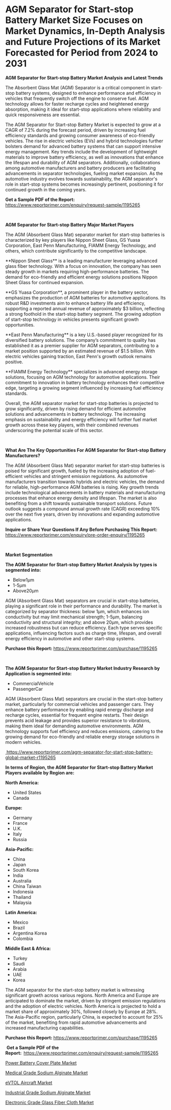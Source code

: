 <p><h1>AGM Separator for Start-stop Battery Market Size Focuses on Market Dynamics, In-Depth Analysis and Future Projections of its Market Forecasted for Period from 2024 to 2031</h1></p><p><strong>AGM Separator for Start-stop Battery Market Analysis and Latest Trends</strong></p>
<p><p>The Absorbent Glass Mat (AGM) Separator is a critical component in start-stop battery systems, designed to enhance performance and efficiency in vehicles that frequently switch off the engine to conserve fuel. AGM technology allows for faster recharge cycles and heightened energy absorption, making it ideal for start-stop applications where reliability and quick responsiveness are essential.</p><p>The AGM Separator for Start-stop Battery Market is expected to grow at a CAGR of 7.2% during the forecast period, driven by increasing fuel efficiency standards and growing consumer awareness of eco-friendly vehicles. The rise in electric vehicles (EVs) and hybrid technologies further bolsters demand for advanced battery systems that can support intensive energy management. Key trends include the development of lightweight materials to improve battery efficiency, as well as innovations that enhance the lifespan and durability of AGM separators. Additionally, collaborations among automotive manufacturers and battery producers are facilitating advancements in separator technologies, fueling market expansion. As the automotive industry evolves towards sustainability, the AGM separator's role in start-stop systems becomes increasingly pertinent, positioning it for continued growth in the coming years.</p></p>
<p><strong>Get a Sample PDF of the Report:&nbsp;</strong> <a href="https://www.reportprimer.com/enquiry/request-sample/1195265">https://www.reportprimer.com/enquiry/request-sample/1195265</a></p>
<p>&nbsp;</p>
<p><strong>AGM Separator for Start-stop Battery Major Market Players</strong></p>
<p><p>The AGM (Absorbent Glass Mat) separator market for start-stop batteries is characterized by key players like Nippon Sheet Glass, GS Yuasa Corporation, East Penn Manufacturing, FIAMM Energy Technology, and others, which contribute significantly to the competitive landscape.</p><p>**Nippon Sheet Glass** is a leading manufacturer leveraging advanced glass fiber technology. With a focus on innovation, the company has seen steady growth in markets requiring high-performance batteries. The demand for eco-friendly and efficient energy solutions positions Nippon Sheet Glass for continued expansion.</p><p>**GS Yuasa Corporation**, a prominent player in the battery sector, emphasizes the production of AGM batteries for automotive applications. Its robust R&D investments aim to enhance battery life and efficiency, supporting a reported annual revenue of approximately $3 billion, reflecting a strong foothold in the start-stop battery segment. The growing adoption of start-stop technology in vehicles presents significant growth opportunities.</p><p>**East Penn Manufacturing** is a key U.S.-based player recognized for its diversified battery solutions. The company’s commitment to quality has established it as a premier supplier for AGM separators, contributing to a market position supported by an estimated revenue of $1.5 billion. With electric vehicles gaining traction, East Penn's growth outlook remains positive.</p><p>**FIAMM Energy Technology** specializes in advanced energy storage solutions, focusing on AGM technology for automotive applications. Their commitment to innovation in battery technology enhances their competitive edge, targeting a growing segment influenced by increasing fuel efficiency standards.</p><p>Overall, the AGM separator market for start-stop batteries is projected to grow significantly, driven by rising demand for efficient automotive solutions and advancements in battery technology. The increasing emphasis on sustainability and energy efficiency will further fuel market growth across these key players, with their combined revenues underscoring the potential scale of this sector.</p></p>
<p>&nbsp;</p>
<p><strong>What Are The Key Opportunities For AGM Separator for Start-stop Battery Manufacturers?</strong></p>
<p><p>The AGM (Absorbent Glass Mat) separator market for start-stop batteries is poised for significant growth, fueled by the increasing adoption of fuel-efficient vehicles and stringent emission regulations. As automotive manufacturers transition towards hybrids and electric vehicles, the demand for reliable, high-performance AGM batteries is rising. Key growth trends include technological advancements in battery materials and manufacturing processes that enhance energy density and lifespan. The market is also benefiting from a shift towards sustainable transport solutions. Future outlook suggests a compound annual growth rate (CAGR) exceeding 10% over the next five years, driven by innovations and expanding automotive applications.</p></p>
<p><strong>Inquire or Share Your Questions If Any Before Purchasing This Report:</strong> <a href="https://www.reportprimer.com/enquiry/pre-order-enquiry/1195265">https://www.reportprimer.com/enquiry/pre-order-enquiry/1195265</a></p>
<p>&nbsp;</p>
<p><strong>Market Segmentation</strong></p>
<p><strong>The AGM Separator for Start-stop Battery Market Analysis by types is segmented into:</strong></p>
<p><ul><li>Below1μm</li><li>1-5μm</li><li>Above20μm</li></ul></p>
<p><p>AGM (Absorbent Glass Mat) separators are crucial in start-stop batteries, playing a significant role in their performance and durability. The market is categorized by separator thickness: below 1μm, which enhances ion conductivity but may limit mechanical strength; 1-5μm, balancing conductivity and structural integrity; and above 20μm, which provides increased robustness but can reduce efficiency. Each type serves specific applications, influencing factors such as charge time, lifespan, and overall energy efficiency in automotive and other start-stop systems.</p></p>
<p><strong>Purchase this Report:&nbsp;</strong><a href="https://www.reportprimer.com/purchase/1195265">https://www.reportprimer.com/purchase/1195265</a></p>
<p>&nbsp;</p>
<p><strong>The AGM Separator for Start-stop Battery Market Industry Research by Application is segmented into:</strong></p>
<p><ul><li>CommercialVehicle</li><li>PassengerCar</li></ul></p>
<p><p>AGM (Absorbent Glass Mat) separators are crucial in the start-stop battery market, particularly for commercial vehicles and passenger cars. They enhance battery performance by enabling rapid energy discharge and recharge cycles, essential for frequent engine restarts. Their design prevents acid leakage and provides superior resistance to vibrations, making them ideal for demanding automotive environments. AGM technology supports fuel efficiency and reduces emissions, catering to the growing demand for eco-friendly and reliable energy storage solutions in modern vehicles.</p></p>
<p><a href="https://www.reportprimer.com/agm-separator-for-start-stop-battery-global-market-r1195265">&nbsp;https://www.reportprimer.com/agm-separator-for-start-stop-battery-global-market-r1195265</a></p>
<p><strong>In terms of Region, the AGM Separator for Start-stop Battery Market Players available by Region are:</strong></p>
<p>
    <p> <strong> North America: </strong>
        <ul>
            <li>United States</li>
            <li>Canada</li>
        </ul>
        </p> 
    <p> <strong> Europe: </strong>
        <ul>
            <li>Germany</li>
            <li>France</li>
            <li>U.K.</li>
            <li>Italy</li>
            <li>Russia</li>
        </ul>
        </p> 
    <p> <strong> Asia-Pacific: </strong>
        <ul>
            <li>China</li>
            <li>Japan</li>
            <li>South Korea</li>
            <li>India</li>
            <li>Australia</li>
            <li>China Taiwan</li>
            <li>Indonesia</li>
            <li>Thailand</li>
            <li>Malaysia</li>
        </ul>
        </p> 
    <p> <strong> Latin America: </strong>
        <ul>
            <li>Mexico</li>
            <li>Brazil</li>
            <li>Argentina Korea</li>
            <li>Colombia</li>
        </ul>
        </p> 
    <p> <strong> Middle East & Africa: </strong>
        <ul>
            <li>Turkey</li>
            <li>Saudi</li>
            <li>Arabia</li>
            <li>UAE</li>
            <li>Korea</li>
        </ul>
    </p>
    </p>
<p><p>The AGM separator for the start-stop battery market is witnessing significant growth across various regions. North America and Europe are anticipated to dominate the market, driven by stringent emission regulations and the adoption of electric vehicles. North America is projected to hold a market share of approximately 30%, followed closely by Europe at 28%. The Asia-Pacific region, particularly China, is expected to account for 25% of the market, benefiting from rapid automotive advancements and increased manufacturing capabilities.</p></p>
<p><strong>Purchase this Report: </strong><a href="https://www.reportprimer.com/purchase/1195265">https://www.reportprimer.com/purchase/1195265</a></p>
<p>&nbsp;<strong>Get a Sample PDF of the Report:&nbsp;&nbsp;</strong><a href="https://www.reportprimer.com/enquiry/request-sample/1195265">https://www.reportprimer.com/enquiry/request-sample/1195265</a></p>
<p><strong></strong></p>
<p><p><a href="https://github.com/RogerBennett414/Market-Research-Report-List-1/blob/main/power-battery-cover-plate-market.md">Power Battery Cover Plate Market</a></p><p><a href="https://medium.com/@artyompoq5m4/charting-the-future-comprehensive-analysis-of-the-global-medical-grade-sodium-alginate-market-ae3f53adf326?postPublishedType=repub">Medical Grade Sodium Alginate Market</a></p><p><a href="https://www.linkedin.com/pulse/global-market-pulse-trends-growth-analysis-evtol-aircraft-1aize?trackingId=%2BvT14s8jQ1GEmWEpwwEKzw%3D%3D">eVTOL Aircraft Market</a></p><p><a href="https://medium.com/@artyompoq5m4/what-are-the-growth-drivers-in-industrial-grade-sodium-alginate-market-65369aa9b71f?postPublishedType=repub">Industrial Grade Sodium Alginate Market</a></p><p><a href="https://issuu.com/reportprime-2/docs/electronic-grade-glass-fiber-cloth-_a257049aad577a">Electronic Grade Glass Fiber Cloth Market</a></p></p>